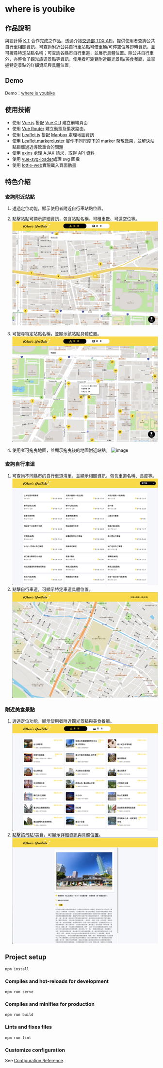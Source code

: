 # where is youbike

## 作品說明

與設計師 [K.T](https://www.behance.net/gallery/131133281/YouBike-Map-Project) 合作完成之作品，透過介接[交通部 TDX API](https://tdx.transportdata.tw/)，提供使用者查詢公共自行車相關資訊。可查詢附近公共自行車站點可借車輛/可停空位等即時資訊，並可搜尋特定站點名稱；可查詢各縣市自行車道，並展示具體位置。除公共自行車外，亦整合了觀光旅遊景點等資訊，使用者可瀏覽附近觀光景點/美食餐廳，並掌握特定景點的詳細資訊與具體位置。

## Demo

<p>
  Demo：<a  href="https://dyfu95.github.io/F2E-where-is-you-bike/#/bike">where is youbike</a>
</p>

## 使用技術

- 使用 [Vue.js](https://vuejs.org/) 搭配 [Vue CLI](https://cli.vuejs.org/) 建立前端頁面
- 使用 [Vue Router](https://router.vuejs.org/) 建立動態及巢狀路由。
- 使用 [Leaflet.js](https://leafletjs.com/) 搭配 [Mapbox](https://www.mapbox.com/) 處理地圖資訊
- 使用 [Leaflet.markercluster](https://github.com/Leaflet/Leaflet.markercluster) 實作不同尺度下的 marker 聚散效果，並解決站點距離過近導致重合的問題
- 使用 [axios](https://github.com/axios/axios) 處理 AJAX 請求，取得 API 資料
- 使用 [vue-svg-loader](https://github.com/visualfanatic/vue-svg-loader)處理 svg 圖檔
- 使用 [lottie-web](https://github.com/airbnb/lottie-web)實現載入頁面動畫

## 特色介紹

### 查詢附近站點

1. 透過定位功能，顯示使用者附近自行車站點位置。
2. 點擊站點可顯示詳細資訊，包含站點名稱、可租車數、可還空位等。
   ![image](https://github.com/DotSea/F2E-where-is-you-bike/blob/main/public/readme-image/readme-1.png)

3. 可搜尋特定站點名稱，並顯示該站點具體位置。
   ![image](https://github.com/DotSea/F2E-where-is-you-bike/blob/main/public/readme-image/readme-2.png)
4. 使用者可拖曳地圖，並顯示拖曳後的地圖附近站點。
   ![image](https://github.com/DotSea/F2E-where-is-you-bike/blob/main/public/readme-image/readme-3.gif)

### 查詢自行車道

1. 可查詢不同縣市的自行車道清單，並顯示相關資訊，包含車道名稱、長度等。
   ![image](https://github.com/DotSea/F2E-where-is-you-bike/blob/main/public/readme-image/readme-4.png)
2. 點擊自行車道，可顯示特定車道具體位置。
   ![image](https://github.com/DotSea/F2E-where-is-you-bike/blob/main/public/readme-image/readme-5.png)

### 附近美食景點

1. 透過定位功能，顯示使用者附近觀光景點與美食餐廳。
   ![image](https://github.com/DotSea/F2E-where-is-you-bike/blob/main/public/readme-image/readme-6.png)
2. 點擊該景點/美食，可顯示詳細資訊與具體位置。
   ![image](https://github.com/DotSea/F2E-where-is-you-bike/blob/main/public/readme-image/readme-7.png)

## Project setup

```
npm install
```

### Compiles and hot-reloads for development

```
npm run serve
```

### Compiles and minifies for production

```
npm run build
```

### Lints and fixes files

```
npm run lint
```

### Customize configuration

See [Configuration Reference](https://cli.vuejs.org/config/).
